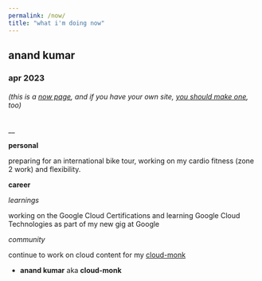 ```yaml
---
permalink: /now/
title: "what i'm doing now"
---
```



##  anand kumar
### apr 2023

###### (this is a [now page](https://nownownow.com/about), and if you have your own site, [you should make one](https://nownownow.com/about), too)


__


**personal**

preparing for an international bike tour, working on my cardio fitness (zone 2 work) and flexibility. 


**career**

*learnings*

working on the Google Cloud Certifications and learning Google Cloud Technologies as part of my new gig at Google


*community* 

continue to work on cloud content for my [cloud-monk](https://www.cloud-monk.com/video)





 - **anand kumar** aka  **cloud-monk**
